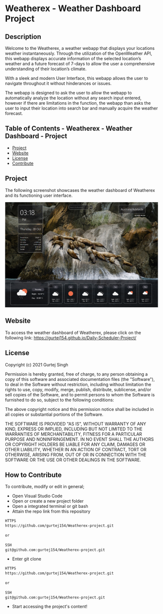# Weatherex - Weather Dashboard Project

## Description 
Welcome to the Weatherex, a weather webapp that displays your locations weather instantaneously. Through the utilization of the OpenWeather API, this webapp displays accurate information of the selected location’s weather and a future forecast of 7-days to allow the user a comprehensive understanding of their location’s climate. 

With a sleek and modern User Interface, this webapp allows the user to navigate throughout it without hinderances or issues. 

The webapp is designed to ask the user to allow the webapp to automatically analyze the location without any search input entered, however if there are limitations in the function, the webapp than asks the user to input their location into search bar and manually acquire the weather forecast. 

## Table of Contents - Weatherex - Weather Dashboard - Project

- [Project](#Project)
- [Website](#Website)
- [License](#license)
- [Contribute](#contribute)

## Project
The following screenshot showcases the weather dashboard of Weatherex and its functioning user interface. 

![Screenshot](./Weatherex-screenshot.png)

## Website

To access the weather dashboard of Weatherex, please click on the following link: 
https://gurtej154.github.io/Daily-Scheduler-Project/

## License
Copyright (c) 2021 Gurtej Singh

Permission is hereby granted, free of charge, to any person obtaining a copy of this software and associated documentation files (the "Software"), to deal in the Software without restriction, including without limitation the rights to use, copy, modify, merge, publish, distribute, sublicense, and/or sell copies of the Software, and to permit persons to whom the Software is furnished to do so, subject to the following conditions:

The above copyright notice and this permission notice shall be included in all copies or substantial portions of the Software.

THE SOFTWARE IS PROVIDED "AS IS", WITHOUT WARRANTY OF ANY KIND, EXPRESS OR IMPLIED, INCLUDING BUT NOT LIMITED TO THE WARRANTIES OF MERCHANTABILITY, FITNESS FOR A PARTICULAR PURPOSE AND NONINFRINGEMENT. IN NO EVENT SHALL THE AUTHORS OR COPYRIGHT HOLDERS BE LIABLE FOR ANY CLAIM, DAMAGES OR OTHER LIABILITY, WHETHER IN AN ACTION OF CONTRACT, TORT OR OTHERWISE, ARISING FROM, OUT OF OR IN CONNECTION WITH THE SOFTWARE OR THE USE OR OTHER DEALINGS IN THE SOFTWARE.

## How to Contribute
To contribute, modify or edit in general; 
- Open Visual Studio Code
- Open or create a new project folder 
- Open a integrated terminal or git bash 
- Attain the repo link from this repository


```
HTTPS
https://github.com/gurtej154/Weatherex-project.git

or

SSH
git@github.com:gurtej154/Weatherex-project.git
```
- Enter git clone 
```
HTTPS
https://github.com/gurtej154/Weatherex-project.git

or

SSH
git@github.com:gurtej154/Weatherex-project.git
```
- Start accessing the project's content!
